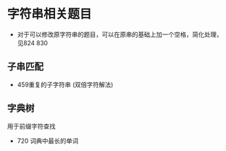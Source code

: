 # 字符串相关题目

- 对于可以修改原字符串的题目，可以在原串的基础上加一个空格，简化处理，见824 830

## 子串匹配

- 459重复的子字符串 (双倍字符解法)

## 字典树

用于前缀字符查找

- 720 词典中最长的单词
  